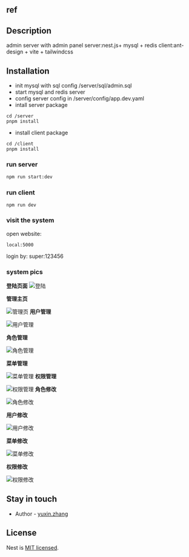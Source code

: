 ## ref

## Description

admin server with admin panel
server:nest.js+ mysql + redis
client:ant-design + vite + tailwindcss

## Installation

- init mysql with sql config /server/sql/admin.sql
- start mysql and redis server
- config server config in /server/config/app.dev.yaml
- intall server package

```
cd /server
pnpm install

```

- install client package

```
cd /client
pnpm install
```

### run server

```bash
npm run start:dev
```

### run client

```
npm run dev
```

### visit the system

open website:

```
local:5000
```

login by:
super:123456

### system pics

**登陆页面**
![登陆](/doc/img/login.png)

**管理主页**

![管理页](/doc/img/home.png)
**用户管理**

![用户管理](/doc/img/user_admin.png)

**角色管理**

![角色管理](/doc/img/role_admin.png)

**菜单管理**

![菜单管理](/doc/img/menu_admin.png)
**权限管理**

![权限管理](/doc/img/power_admin.png)
**角色修改**

![角色修改](/doc/img/change_role.png)

**用户修改**

![用户修改](/doc/img/change_user.png)

**菜单修改**

![菜单修改](/doc/img/menu_change.png)

**权限修改**

![权限修改](/doc/img/power_change.png)

## Stay in touch

- Author - [yuxin.zhang]()

## License

Nest is [MIT licensed](LICENSE).
